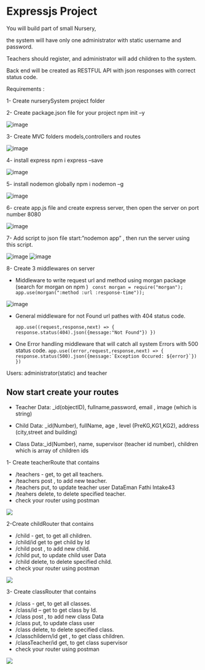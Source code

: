 
# Expressjs Project



You will build part of small Nursery, 

the system will have only one administrator with static username and password.

Teachers should register, and administrator will add children to the system. 

Back end will be created as RESTFUL API with json responses with correct status code.



Requirements :

1- Create nurserySystem project folder

2- Create package.json file for your project npm init –y

![image](https://user-images.githubusercontent.com/101140331/230521144-863f3903-b8c6-43f9-851e-e09744c45b8a.png)


3- Create MVC folders models,controllers and routes

![image](https://user-images.githubusercontent.com/101140331/230521160-a71cbddb-16b6-4f14-bb93-6b8f88a9286c.png)


4- install express npm i express –save

![image](https://user-images.githubusercontent.com/101140331/230521175-44e9e49a-da19-4a3d-913e-cc4109305959.png)


5- install nodemon globally npm i nodemon –g

![image](https://user-images.githubusercontent.com/101140331/230521199-93031794-4e01-4220-9d32-9ddb2d124999.png)

6- create app.js file and create express server, then open the server on port
number 8080

![image](https://user-images.githubusercontent.com/101140331/230521213-3a9182e8-586d-48eb-ad56-0405098b8e9e.png)

7- Add script to json file start:”nodemon app” , then run the server using this
script.

![image](https://user-images.githubusercontent.com/101140331/230521224-c2632858-fd9c-4f9b-a3a3-dc560acb0301.png)
![image](https://user-images.githubusercontent.com/101140331/230521230-66181883-3344-4b54-acb8-51829be6e565.png)


8- Create 3 middlewares on server

- Middleware to write request url and method using morgan package
    (search for morgan on npm )
`` 
const morgan = require("morgan");
app.use(morgan(":method :url :response-time"));
``

![image](https://user-images.githubusercontent.com/101140331/230521260-4d91f0b3-23b4-4ea4-acb4-b82de722526e.png)


- General middleware for not Found url pathes with 404 status code.

    ``app.use((request,response,next) => {
        response.status(404).json({message:"Not Found"})
    }) ``

- One Error handling middleware that will catch all system Errors with 500 status code.
    ``app.use((error,request,response,next) => {
    response.status(500).json({message:`Exception Occured: ${error}`})
    })``

Users: administrator(static) and teacher

## Now start create your routes

- Teacher Data: _id(objectID), fullname,password, email , image (which is string)

- Child Data: _id(Number), fullName, age , level (PreKG,KG1,KG2), address (city,street and building)

- Class Data:_id(Number), name, supervisor (teacher id number), children which is array of children ids

1- Create teacherRoute that contains

- /teachers - get, to get all teachers.
- /teachers post , to add new teacher.
- /teachers put, to update teacher user DataEman Fathi Intake43
- /teahers delete, to delete specified teacher.
- check your router using postman

<a href="./Routes/TeacherRouter.js" target="_blank">
<img src="https://img.shields.io/badge/Routes-Teacher%20Router-brightgreen"/>
</a>

2-Create childRouter that contains

- /child - get, to get all children.
- /child/id get to get child by Id
- /child post , to add new child.
- /child put, to update child user Data
- /child delete, to delete specified child.
- check your router using postman

<a href="./Routes/ChildRouter.js" target="_blank">
<img src="https://img.shields.io/badge/Routes-Child%20Router-brightgreen"/>
</a>

3- Create classRouter that contains
- /class - get, to get all classes.
- /class/id – get to get class by Id.
- /class post , to add new class Data
- /class put, to update class user
- /class delete, to delete specified class.
- /classchildern/id get , to get class children.
- /classTeacher/id get, to get class supervisor
- check your router using postman

<a href="./Routes/ClassRouter.js" target="_blank">
<img src="https://img.shields.io/badge/Routes-Class%20Router-brightgreen"/>
</a>
